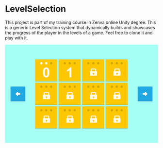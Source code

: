 # LevelSelection 
This project is part of my training course in Zenva online Unity degree. This is a generic Level Selection system that dynamically builds and showcases the progress of the player in the levels of a game. Feel free to clone it and play with it. 

![](LevelSelectHero.PNG)

